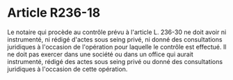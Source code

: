 # Article R236-18

Le notaire qui procède au contrôle prévu à l'article L. 236-30 ne doit avoir ni instrumenté, ni rédigé d'actes sous seing privé, ni donné des consultations juridiques à l'occasion de l'opération pour laquelle le contrôle est effectué. Il ne doit pas exercer dans une société ou dans un office qui aurait instrumenté, rédigé des actes sous seing privé ou donné des consultations juridiques à l'occasion de cette opération.
